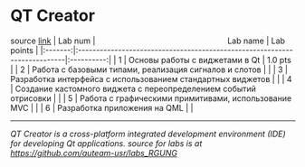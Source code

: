 # QT Creator
source [link](https://github.com/auteam-usr/labs_RGUNG/tree/qt) 
| Lab num |⠀⠀⠀⠀⠀⠀⠀⠀⠀⠀⠀⠀⠀⠀⠀⠀⠀⠀⠀⠀  ⠀⠀ Lab name                                      | Lab points |
|:-------:|:--------------------------------------------------------------------------|:----------:|
|   1     | Основы работы с виджетами в Qt                                            | 1.0 pts    |
|   2     | Работа с базовыми типами, реализация сигналов и слотов                    |            |
|   3     | Разработка интерфейса с использованием стандартных виджетов               |            |
|   4     | Создание кастомного виджета с переопределением событий отрисовки          |            |
|   5     | Работа с графическими примитивами, использование MVC                      |            |
|   6     | Разработка приложения на QML                                              |            |



---
_QT Creator is a cross-platform integrated development environment (IDE) for developing Qt applications.
source for labs is at https://github.com/auteam-usr/labs_RGUNG_
